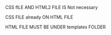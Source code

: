 CSS fILE AND HTML2 FILE IS Not necessary

CSS FILE already ON HTML FILE

HTML FILE MUST BE UNDER templates FOLDER
